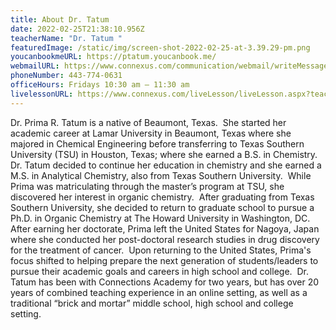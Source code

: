 ```yaml
---
title: About Dr. Tatum
date: 2022-02-25T21:38:10.956Z
teacherName: "Dr. Tatum "
featuredImage: /static/img/screen-shot-2022-02-25-at-3.39.29-pm.png
youcanbookmeURL: https://ptatum.youcanbook.me/
webmailURL: https://www.connexus.com/communication/webmail/writeMessage.aspx?idRecipient=3982436
phoneNumber: 443-774-0631
officeHours: Fridays 10:30 am – 11:30 am
livelessonURL: https://www.connexus.com/liveLesson/liveLesson.aspx?teacherId=3982751
---
```

Dr. Prima R. Tatum is a native of Beaumont, Texas.  She started her academic career at Lamar University in Beaumont, Texas where she majored in Chemical Engineering before transferring to Texas Southern University (TSU) in Houston, Texas; where she earned a B.S. in Chemistry.  Dr. Tatum decided to continue her education in chemistry and she earned a M.S. in Analytical Chemistry, also from Texas Southern University.  While Prima was matriculating through the master’s program at TSU, she discovered her interest in organic chemistry.  After graduating from Texas Southern University, she decided to return to graduate school to pursue a Ph.D. in Organic Chemistry at The Howard University in Washington, DC.  After earning her doctorate, Prima left the United States for Nagoya, Japan where she conducted her post-doctoral research studies in drug discovery for the treatment of cancer.  Upon returning to the United States, Prima's focus shifted to helping prepare the next generation of students/leaders to pursue their academic goals and careers in high school and college.  Dr. Tatum has been with Connections Academy for two years, but has over 20 years of combined teaching experience in an online setting, as well as a traditional “brick and mortar” middle school, high school and college setting.